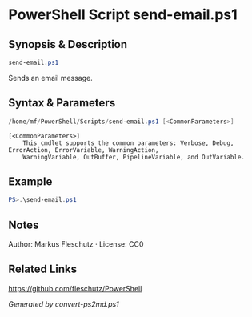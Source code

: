 # PowerShell Script send-email.ps1

## Synopsis & Description
```powershell
send-email.ps1
```

Sends an email message.

## Syntax & Parameters
```powershell
/home/mf/PowerShell/Scripts/send-email.ps1 [<CommonParameters>]
```

```
[<CommonParameters>]
    This cmdlet supports the common parameters: Verbose, Debug, ErrorAction, ErrorVariable, WarningAction, 
    WarningVariable, OutBuffer, PipelineVariable, and OutVariable.
```

## Example
```powershell
PS>.\send-email.ps1
```


## Notes
Author: Markus Fleschutz · License: CC0

## Related Links
https://github.com/fleschutz/PowerShell

*Generated by convert-ps2md.ps1*
